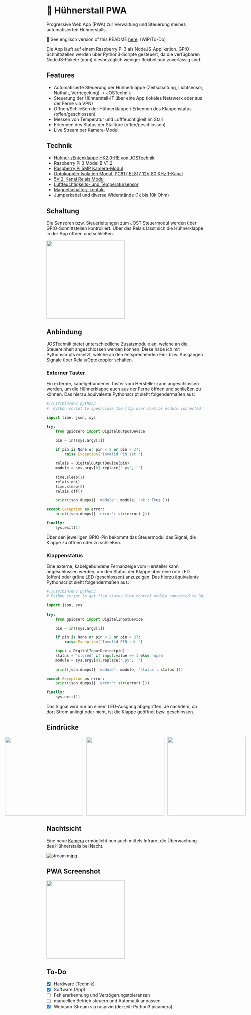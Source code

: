 # :chicken: Hühnerstall PWA

Progressive Web App (PWA) zur Verwaltung und Steuerung meines automatisierten Hühnerstalls.

:pushpin: See englisch version of this README [here](./README-en.md). (WiP/To-Do)

Die App läuft auf einem Raspberry Pi 3 als NodeJS-Applikation. GPIO-Schnittstellen werden über Python3-Scripte gesteuert, da die verfügbaren NodeJS-Pakete (npm) diesbezüglich weniger flexibel und zuverlässig sind.

## Features
- Automatisierte Steuerung der Hühnerklappe (Zeitschaltung, Lichtsensor, Nothalt, Verriegelung) -> JOSTechnik
- Steuerung der Hühnerstall-IT über eine App (lokales Netzwerk oder aus der Ferne via VPN)
- Öffnen/Schließen der Hühnerklappe / Erkennen des Klappenstatus (offen/geschlossen)
- Messen von Temperatur und Luftfeuchtigkeit im Stall
- Erkennen des Status der Stalltüre (offen/geschlossen)
- Live Stream per Kamera-Modul

## Technik
- [Hühner-/Entenklappe HK2.0-RE von JOSTechnik](https://jost-technik.de/HK20-RE-Rahmengeraet-mit-selbstverriegelnder-Entenklappe-inkl-Steuerung-fuer-Anlocklicht-und-Beleuchtung--500_110.html)
- Raspberry Pi 3 Model B V1.2
- [Raspberry Pi 5MP Kamera-Modul](https://www.berrybase.de/raspberry-pi/raspberry-pi-computer/kameras/5mp-kamera-f-252-r-raspberry-pi)
- [Optokoppler Isolation Modul, PC817 EL817 12V 80 KHz 1-Kanal](https://www.amazon.de/Optokoppler-Isolation-Modul-1-Kanal-Platine-DIN-Schienenhalterung-SPS-Prozessoren/dp/B07YHQBCZ7/)
- [5V 2-Kanal Relais Modul](https://www.berrybase.de/sensoren-module/relaiskarten/5v-2-kanal-relais-modul)
- [Luftfeuchtigkeits- und Temperatursensor](https://www.berrybase.de/sensoren-module/feuchtigkeit/am2302/dht22-digitaler-temperatur-und-luftfeuchtesensor-mit-kabelanschluss)
- [Magnetschalter/-kontakt](https://www.berrybase.de/bauelemente/schalter-taster/magnetschalter/universaler-t-252-r-und-fensterkontakt)
- Jumperkabel und diverse Widerstände (1k bis 10k Ohm)

## Schaltung
Die Sensoren bzw. Steuerleitungen zum JOST Steuermodul werden über GPIO-Schnittstellen kontrolliert. Über das Relais lässt sich die Hühnerklappe in der App öffnen und schließen.

<img src="https://user-images.githubusercontent.com/61932664/164439927-c29ef9ee-406c-4363-8c64-9a849b151e25.jpeg" style="width: 250px;">

## Anbindung
JOSTechnik bietet unterschiedliche Zusatzmodule an, welche an die Steuereinheit angeschlossen werden können. Diese habe ich mit Pythonscripts ersetzt, welche an den entsprechenden Ein- bzw. Ausgängen Signale über Relais/Optokoppler schalten.

### Externer Taster
Ein externer, kabelgebundener Taster vom Hersteller kann angeschlossen werden, um die Hühnerklappe auch aus der Ferne öffnen und schließen zu können. Das hierzu äquivalente Pythonscript sieht folgendermaßen aus:

```python
#!/usr/bin/env python3
#  Python script to open/close the flap over control module connected to Raspberry Pi.

import time, json, sys

try:
    from gpiozero import DigitalOutputDevice

    pin = int(sys.argv[1])

    if pin is None or pin < 2 or pin > 27:
        raise Exception('Invalid PIN set.')
    
    relais = DigitalOutputDevice(pin)
    module = sys.argv[0].replace('.py', '')
    
    time.sleep(1)
    relais.on()
    time.sleep(2)
    relais.off()

    print(json.dumps({ 'module': module, 'ok': True }))

except Exception as error:
    print(json.dumps({ 'error': str(error) }))

finally:
    sys.exit(1)
```

Über den jeweiligen GPIO-Pin bekommt das Steuermodul das Signal, die Klappe zu öffnen oder zu schließen.

### Klappenstatus
Eine externe, kabelgebundene Fernanzeige vom Hersteller kann angeschlossen werden, um den Status der Klappe über eine rote LED (offen) oder grüne LED (geschlossen) anzuzeigen. Das hierzu äquivalente Pythonscript sieht folgendermaßen aus:

```python
#!/usr/bin/env python3
# Python script to get flap status from control module connected to Raspberry Pi.

import json, sys

try:
    from gpiozero import DigitalInputDevice

    pin = int(sys.argv[1])

    if pin is None or pin < 2 or pin > 27:
        raise Exception('Invalid PIN set.')

    input = DigitalInputDevice(pin)
    status = 'closed' if input.value == 1 else 'open'
    module = sys.argv[0].replace('.py', '')
    
    print(json.dumps({ 'module': module, 'status': status }))

except Exception as error:
    print(json.dumps({ 'error': str(error) }))

finally:
    sys.exit(1)
```

Das Signal wird nur an einem LED-Ausgang abgegriffen. Je nachdem, ob dort Strom anliegt oder nicht, ist die Klappe geöffnet bzw. geschlossen.

## Eindrücke
<div style="display: flex; justify-content: center;">
  <img src="https://user-images.githubusercontent.com/61932664/164431430-872fcac7-e16d-422f-acfd-e137f751add1.jpg" style="width: 250px; margin-right: 10px;">
  <img src="https://user-images.githubusercontent.com/61932664/164431721-b1c80b20-2692-494c-af1a-f5719abe44c2.jpg" style="width: 250px; margin-right: 10px;">
  <img src="https://user-images.githubusercontent.com/61932664/164431731-5ba0ccc4-252f-4563-b2c7-e2e1278545ee.jpg" style="width: 250px;">
</div>

## Nachtsicht
Eine neue [Kamera](https://www.amazon.de/dp/B08C5GDG9Q) ermöglicht nun auch mittels Infrarot die Überwachung des Hühnerstalls bei Nacht.

![stream mjpg](https://user-images.githubusercontent.com/61932664/170657367-4832d39e-346e-4ef8-ac75-b8ac833c3ba0.jpeg)

## PWA Screenshot
<img src="https://user-images.githubusercontent.com/61932664/164433614-9bc2031c-7819-4a96-af65-c3dee4ce58f0.JPG" style="width: 250px;">

## To-Do
- [x] Hardware (Technik)
- [x] Software (App)
- [ ] Fehlererkennung und Verzögerungstoleranzen
- [ ] manuellen Betrieb steuern und Automatik anpassen
- [x] Webcam-Stream via raspivid (derzeit: Python3 picamera)
